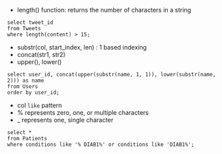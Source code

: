- length() function: returns the number of characters in a string
```
select tweet_id
from Tweets
where length(content) > 15;
```
- substr(col, start_index, len) : 1 based indexing
- concat(str1, str2)
- upper(), lower()
```
select user_id, concat(upper(substr(name, 1, 1)), lower(substr(name, 2))) as name
from Users
order by user_id;
```
- col `like` pattern
- % represents zero, one, or multiple characters
- _ represents one, single character
```
select *
from Patients
where conditions like '% DIAB1%' or conditions like 'DIAB1%';
```
